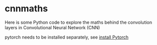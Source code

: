 # cnnmaths
Here is some Python code to explore the maths behind the convolution layers in Convolutional Neural Network (CNN)


pytorch needs to be installed separately, see
[install Pytorch](https://pytorch.org/)


